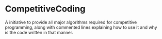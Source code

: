 # CompetitiveCoding

A initiative to provide all major algorithms required for competitive programming, along with commented lines explaining how to use it and why is the code written in that manner.

